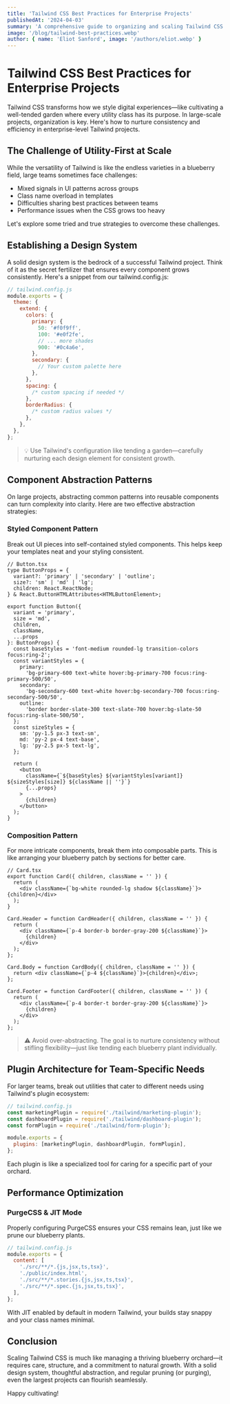 ```yaml
---
title: 'Tailwind CSS Best Practices for Enterprise Projects'
publishedAt: '2024-04-03'
summary: 'A comprehensive guide to organizing and scaling Tailwind CSS in large enterprise applications with component patterns and performance optimization.'
image: '/blog/tailwind-best-practices.webp'
author: { name: 'Eliot Sanford', image: '/authors/eliot.webp' }
---
```


# Tailwind CSS Best Practices for Enterprise Projects

Tailwind CSS transforms how we style digital experiences—like cultivating a well-tended garden where every utility class has its purpose.
In large-scale projects, organization is key. Here's how to nurture consistency and efficiency in enterprise-level Tailwind projects.

## The Challenge of Utility-First at Scale

While the versatility of Tailwind is like the endless varieties in a blueberry field, large teams sometimes face challenges:

- Mixed signals in UI patterns across groups
- Class name overload in templates
- Difficulties sharing best practices between teams
- Performance issues when the CSS grows too heavy

Let's explore some tried and true strategies to overcome these challenges.

## Establishing a Design System

A solid design system is the bedrock of a successful Tailwind project. Think of it as the secret fertilizer that ensures every component grows consistently. Here's a snippet from our tailwind.config.js:

```js
// tailwind.config.js
module.exports = {
  theme: {
    extend: {
      colors: {
        primary: {
          50: '#f0f9ff',
          100: '#e0f2fe',
          // ... more shades
          900: '#0c4a6e',
        },
        secondary: {
          // Your custom palette here
        },
      },
      spacing: {
        /* custom spacing if needed */
      },
      borderRadius: {
        /* custom radius values */
      },
    },
  },
};
```

> 💡 Use Tailwind's configuration like tending a garden—carefully nurturing each design element for consistent growth.

## Component Abstraction Patterns

On large projects, abstracting common patterns into reusable components can turn complexity into clarity. Here are two effective abstraction strategies:

### Styled Component Pattern

Break out UI pieces into self-contained styled components. This helps keep your templates neat and your styling consistent.

```tsx
// Button.tsx
type ButtonProps = {
  variant?: 'primary' | 'secondary' | 'outline';
  size?: 'sm' | 'md' | 'lg';
  children: React.ReactNode;
} & React.ButtonHTMLAttributes<HTMLButtonElement>;

export function Button({
  variant = 'primary',
  size = 'md',
  children,
  className,
  ...props
}: ButtonProps) {
  const baseStyles = 'font-medium rounded-lg transition-colors focus:ring-2';
  const variantStyles = {
    primary:
      'bg-primary-600 text-white hover:bg-primary-700 focus:ring-primary-500/50',
    secondary:
      'bg-secondary-600 text-white hover:bg-secondary-700 focus:ring-secondary-500/50',
    outline:
      'border border-slate-300 text-slate-700 hover:bg-slate-50 focus:ring-slate-500/50',
  };
  const sizeStyles = {
    sm: 'py-1.5 px-3 text-sm',
    md: 'py-2 px-4 text-base',
    lg: 'py-2.5 px-5 text-lg',
  };

  return (
    <button
      className={`${baseStyles} ${variantStyles[variant]} ${sizeStyles[size]} ${className || ''}`}
      {...props}
    >
      {children}
    </button>
  );
}
```

### Composition Pattern

For more intricate components, break them into composable parts. This is like arranging your blueberry patch by sections for better care.

```tsx
// Card.tsx
export function Card({ children, className = '' }) {
  return (
    <div className={`bg-white rounded-lg shadow ${className}`}>{children}</div>
  );
}

Card.Header = function CardHeader({ children, className = '' }) {
  return (
    <div className={`p-4 border-b border-gray-200 ${className}`}>
      {children}
    </div>
  );
};

Card.Body = function CardBody({ children, className = '' }) {
  return <div className={`p-4 ${className}`}>{children}</div>;
};

Card.Footer = function CardFooter({ children, className = '' }) {
  return (
    <div className={`p-4 border-t border-gray-200 ${className}`}>
      {children}
    </div>
  );
};
```

> ⚠️ Avoid over-abstracting. The goal is to nurture consistency without stifling flexibility—just like tending each blueberry plant individually.

## Plugin Architecture for Team-Specific Needs

For larger teams, break out utilities that cater to different needs using Tailwind's plugin ecosystem:

```js
// tailwind.config.js
const marketingPlugin = require('./tailwind/marketing-plugin');
const dashboardPlugin = require('./tailwind/dashboard-plugin');
const formPlugin = require('./tailwind/form-plugin');

module.exports = {
  plugins: [marketingPlugin, dashboardPlugin, formPlugin],
};
```

Each plugin is like a specialized tool for caring for a specific part of your orchard.

## Performance Optimization

### PurgeCSS & JIT Mode

Properly configuring PurgeCSS ensures your CSS remains lean, just like we prune our blueberry plants.

```js
// tailwind.config.js
module.exports = {
  content: [
    './src/**/*.{js,jsx,ts,tsx}',
    './public/index.html',
    './src/**/*.stories.{js,jsx,ts,tsx}',
    './src/**/*.spec.{js,jsx,ts,tsx}',
  ],
};
```

With JIT enabled by default in modern Tailwind, your builds stay snappy and your class names minimal.

## Conclusion

Scaling Tailwind CSS is much like managing a thriving blueberry orchard—it requires care, structure, and a commitment to natural growth. With a solid design system, thoughtful abstraction, and regular pruning (or purging), even the largest projects can flourish seamlessly.

Happy cultivating!
